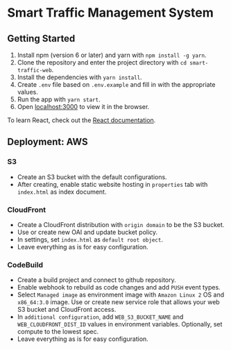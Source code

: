 # Smart Traffic Management System

## Getting Started

1. Install npm (version 6 or later) and yarn with `npm install -g yarn`.
2. Clone the repository and enter the project directory with `cd smart-traffic-web`.
3. Install the dependencies with `yarn install`.
4. Create `.env` file based on `.env.example` and fill in with the appropriate values.
5. Run the app with `yarn start`.
6. Open [localhost:3000](http://localhost:3000) to view it in the browser.

To learn React, check out the [React documentation](https://reactjs.org/).

## Deployment: AWS

### S3
- Create an S3 bucket with the default configurations. 
- After creating, enable static website hosting in `properties` tab with `index.html` as index document. 

### CloudFront
- Create a CloudFront distribution with `origin domain` to be the S3 bucket. 
- Use or create new OAI and update bucket policy.
- In settings, set `index.html` as `default root object`.
- Leave everything as is for easy configuration.

### CodeBuild
- Create a build project and connect to github repository. 
- Enable webhook to rebuild as code changes and add `PUSH` event types.
- Select `Managed image` as environment image with `Amazon Linux 2` OS and `x86_64:3.0` image. Use or create new service role that allows your web S3 bucket and CloudFront access.
- In `additional configuration`, add `WEB_S3_BUCKET_NAME` and `WEB_CLOUDFRONT_DIST_ID` values in environment variables. Optionally, set compute to the lowest spec.
- Leave everything as is for easy configuration.
